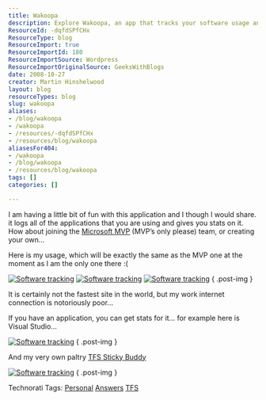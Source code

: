 ```yaml
---
title: Wakoopa
description: Explore Wakoopa, an app that tracks your software usage and provides insightful stats. Join the Microsoft MVP team and enhance your productivity today!
ResourceId: -dqfdSPfCHx
ResourceType: blog
ResourceImport: true
ResourceImportId: 180
ResourceImportSource: Wordpress
ResourceImportOriginalSource: GeeksWithBlogs
date: 2008-10-27
creator: Martin Hinshelwood
layout: blog
resourceTypes: blog
slug: wakoopa
aliases:
- /blog/wakoopa
- /wakoopa
- /resources/-dqfdSPfCHx
- /resources/blog/wakoopa
aliasesFor404:
- /wakoopa
- /blog/wakoopa
- /resources/blog/wakoopa
tags: []
categories: []

---
```

I am having a little bit of fun with this application and I though I would share. it logs all of the applications that you are using and gives you stats on it. How about joining the [Microsoft MVP](http://wakoopa.com/teams/MicrosoftMVP) (MVP’s only please) team, or creating your own…

Here is my usage, which will be exactly the same as the MVP one at the moment as I am the only one there :(

[![Software tracking](images/badge.png)](http://wakoopa.com/hinshelm) [![Software tracking](images/recent.png)](http://wakoopa.com/hinshelm) [![Software tracking](images/new.png)](http://wakoopa.com/hinshelm)
{ .post-img }

It is certainly not the fastest site in the world, but my work internet connection is notoriously poor…

If you have an application, you can get stats for it… for example here is Visual Studio…

[![Software tracking](images/badge.png)](http://wakoopa.com/software/microsoft-visual-studio)
{ .post-img }

And my very own paltry [TFS Sticky Buddy](http://hinshelwood.com/TFSStickyBuddy.aspx)

[![Software tracking](images/badge.png)](http://wakoopa.com/software/tfs-sticky-buddy)
{ .post-img }

Technorati Tags: [Personal](http://technorati.com/tags/Personal) [Answers](http://technorati.com/tags/Answers) [TFS](http://technorati.com/tags/TFS)
